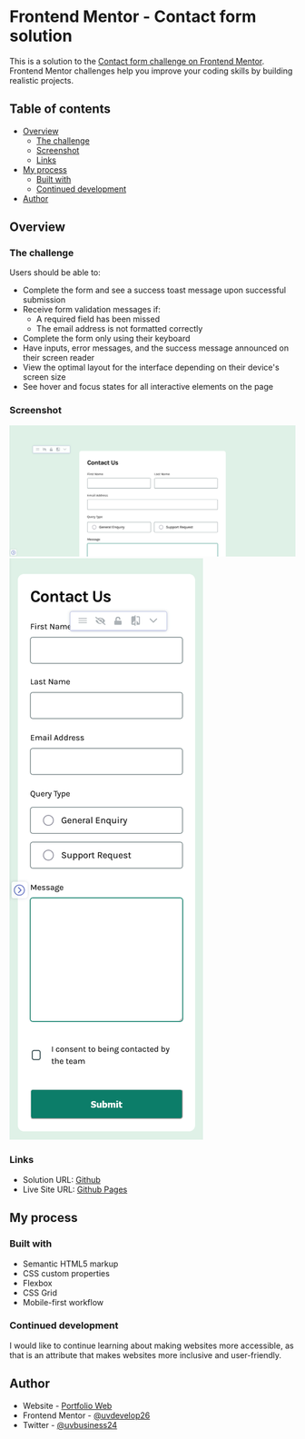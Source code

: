 # Frontend Mentor - Contact form solution

This is a solution to the [Contact form challenge on Frontend Mentor](https://www.frontendmentor.io/challenges/contact-form--G-hYlqKJj). Frontend Mentor challenges help you improve your coding skills by building realistic projects. 

## Table of contents

- [Overview](#overview)
  - [The challenge](#the-challenge)
  - [Screenshot](#screenshot)
  - [Links](#links)
- [My process](#my-process)
  - [Built with](#built-with)
  - [Continued development](#continued-development)
- [Author](#author)


## Overview

### The challenge

Users should be able to:

- Complete the form and see a success toast message upon successful submission
- Receive form validation messages if:
  - A required field has been missed
  - The email address is not formatted correctly
- Complete the form only using their keyboard
- Have inputs, error messages, and the success message announced on their screen reader
- View the optimal layout for the interface depending on their device's screen size
- See hover and focus states for all interactive elements on the page

### Screenshot

![Desktop](./screenshot/screenshot-desktop-cropped.png)
![Mobile](./screenshot/screenshot-mobile.png)


### Links

- Solution URL: [Github](https://github.com/uvdevelop26/contact-form-main)
- Live Site URL: [Github Pages](https://uvdevelop26.github.io/contact-form-main/)

## My process

### Built with

- Semantic HTML5 markup
- CSS custom properties
- Flexbox
- CSS Grid
- Mobile-first workflow



### Continued development

I would like to continue learning about making websites more accessible, as that is an attribute that makes websites more inclusive and user-friendly.


## Author

- Website - [Portfolio Web](https://porfolio-uvbusiness.netlify.app/)
- Frontend Mentor - [@uvdevelop26](https://www.frontendmentor.io/profile/uvdevelop26)
- Twitter - [@uvbusiness24](https://www.instagram.com/uvbusiness24/)


